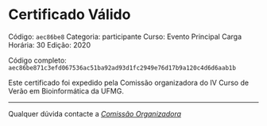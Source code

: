 # Certificado Válido

Código: `aec86be8`
Categoria: participante
Curso: Evento Principal
Carga Horária: 30
Edição: 2020


Código completo: `aec86be871c3efd067536ac51ba92ad93d1fc2949e76d17b9a120c4d6d6aab1b`


Este certificado foi expedido pela Comissão organizadora do IV Curso de Verão em Bioinformática da UFMG.

----

Qualquer dúvida contacte a [_Comissão Organizadora_](<mailto:cursobioinfoufmg@gmail.com$subject=[Certificados]>)

